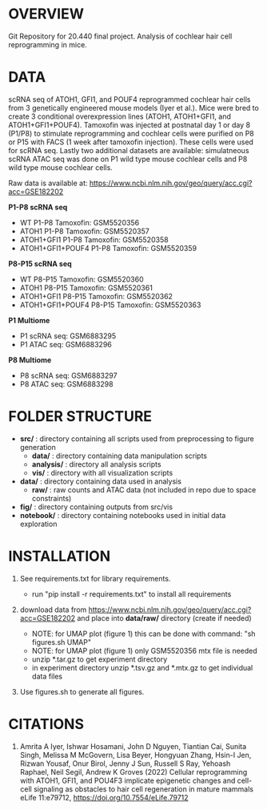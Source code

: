 # OVERVIEW

Git Repository for 20.440 final project. Analysis of cochlear hair cell reprogramming in mice.
	
# DATA
scRNA seq of ATOH1, GFI1, and POUF4 reprogrammed cochlear hair cells from 3 genetically engineered mouse models (Iyer et al.).  Mice were bred to create 3 conditional overexpression lines (ATOH1, ATOH1+GFI1, and ATOH1+GFI1+POUF4). Tamoxofin was injected at postnatal day 1 or day 8  (P1/P8) to stimulate reprogramming and cochlear cells were purified on P8 or P15 with FACS (1 week after tamoxofin injection).  These cells were used for scRNA seq. Lastly two additional datasets are available: simulatneous scRNA ATAC seq was done on P1 wild type mouse cochlear cells and P8 wild type mouse cochlear cells.

Raw data is available at: https://www.ncbi.nlm.nih.gov/geo/query/acc.cgi?acc=GSE182202

**P1-P8 scRNA seq**

- WT P1-P8 Tamoxofin: GSM5520356
- ATOH1 P1-P8 Tamoxofin: GSM5520357
- ATOH1+GFI1 P1-P8 Tamoxofin: GSM5520358
- ATOH1+GFI1+POUF4 P1-P8 Tamoxofin: GSM5520359


**P8-P15 scRNA seq**

- WT P8-P15 Tamoxofin: GSM5520360
- ATOH1 P8-P15 Tamoxofin: GSM5520361
- ATOH1+GFI1 P8-P15 Tamoxofin: GSM5520362
- ATOH1+GFI1+POUF4 P8-P15 Tamoxofin: GSM5520363

**P1 Multiome**

- P1 scRNA seq: GSM6883295
- P1 ATAC seq: GSM6883296

**P8 Multiome**

- P8 scRNA seq: GSM6883297
- P8 ATAC seq: GSM6883298



# FOLDER STRUCTURE
	
- **src/** : 	directory containing all scripts used from preprocessing to figure generation
	- **data/** :  directory containing data manipulation scripts
	- **analysis/** : directory all analysis scripts
	- **vis/** : directory with all visualization scripts
- **data/** : 	directory containing data used in analysis
    - **raw/** : raw counts and ATAC data (not included in repo due to space constraints)
- **fig/** : 	directory containing outputs from src/vis
- **notebook/** : 	directory containing notebooks used in initial data exploration 

# INSTALLATION

1. See requirements.txt for library requirements. 
    - run "pip install -r requirements.txt" to install all requirements

2. download data from https://www.ncbi.nlm.nih.gov/geo/query/acc.cgi?acc=GSE182202 and place into **data/raw/** directory (create if needed)
    - NOTE: for UMAP plot (figure 1) this can be done with command:  "sh figures.sh UMAP"
    - NOTE: for UMAP plot (figure 1) only GSM5520356  mtx file is needed 
    - unzip *.tar.gz to get experiment directory
    - in experiment directory unzip *.tsv.gz and *.mtx.gz to get individual data files
    



3. Use figures.sh to generate all figures.



# CITATIONS

1. Amrita A Iyer, Ishwar Hosamani, John D Nguyen, Tiantian Cai, Sunita Singh, Melissa M McGovern, Lisa Beyer, Hongyuan Zhang, Hsin-I Jen, Rizwan Yousaf, Onur Birol, Jenny J Sun, Russell S Ray, Yehoash Raphael, Neil Segil, Andrew K Groves (2022) Cellular reprogramming with ATOH1, GFI1, and POU4F3 implicate epigenetic changes and cell-cell signaling as obstacles to hair cell regeneration in mature mammals eLife 11:e79712, https://doi.org/10.7554/eLife.79712
